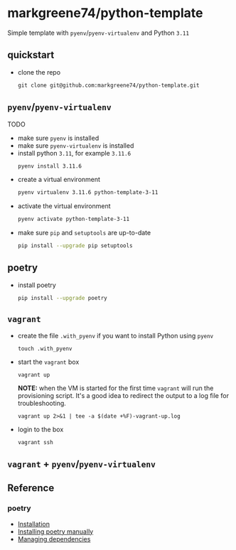 # markgreene74/python-template

Simple template with `pyenv`/`pyenv-virtualenv` and Python `3.11`

## quickstart

- clone the repo
  ```shell
  git clone git@github.com:markgreene74/python-template.git
  ```

## `pyenv`/`pyenv-virtualenv`

TODO
- make sure `pyenv` is installed
- make sure `pyenv-virtualenv` is installed
- install python `3.11`, for example `3.11.6`
  ```bash
  pyenv install 3.11.6
  ```
- create a virtual environment
  ```bash
  pyenv virtualenv 3.11.6 python-template-3-11
  ```
- activate the virtual environment
  ```bash
  pyenv activate python-template-3-11
  ```
- make sure `pip` and `setuptools` are up-to-date
  ```bash
  pip install --upgrade pip setuptools
  ```


## poetry

- install poetry
  ```bash
  pip install --upgrade poetry
  ```

## `vagrant`

- create the file `.with_pyenv` if you want to install Python using `pyenv`
  ```shell
  touch .with_pyenv
  ```
- start the `vagrant` box
  ```shell
  vagrant up
  ```
  **NOTE:** when the VM is started for the first time `vagrant` will run the provisioning script. It's a good idea to redirect the output to a log file for troubleshooting.
  ```shell
  vagrant up 2>&1 | tee -a $(date +%F)-vagrant-up.log
  ```
- login to the box
  ```shell
  vagrant ssh
  ```

## `vagrant` + `pyenv`/`pyenv-virtualenv`


## Reference

### poetry
- [Installation](https://python-poetry.org/docs/#installation)
- [Installing poetry manually](https://python-poetry.org/docs/#installing-manually)
- [Managing dependencies](https://python-poetry.org/docs/managing-dependencies/)
